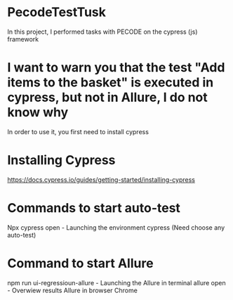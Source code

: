# PecodeTestTusk
In this project, I performed tasks with PECODE on the cypress (js) framework
# I want to warn you that the test "Add items to the basket" is executed in cypress, but not in Allure, I do not know why
In order to use it, you first need to install cypress

# Installing Cypress
https://docs.cypress.io/guides/getting-started/installing-cypress

# Commands to start auto-test
Npx cypress open - Launching the environment cypress (Need choose any auto-test)

# Command to start Allure
npm run ui-regressioun-allure -  Launching the Allure in terminal
allure open - Overwiew results Allure in browser Chrome
